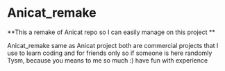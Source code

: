 # Anicat_remake
**This a remake of Anicat repo so I can easily manage on this project **

Anicat_remake same as Anicat project both are commercial projects that I use to learn coding and for friends only so if someone is here randomly Tysm, because you means to me so much :) have fun with experience